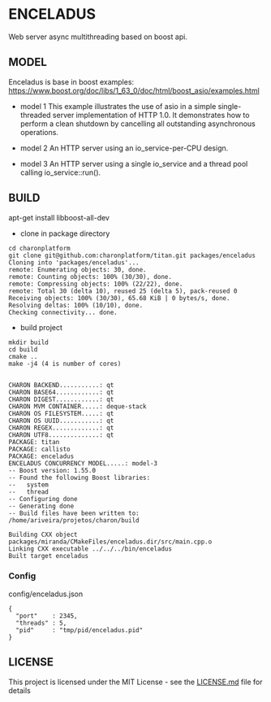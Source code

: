 # ENCELADUS

Web server async multithreading based on boost api.

## MODEL
Enceladus is base in boost examples: https://www.boost.org/doc/libs/1_63_0/doc/html/boost_asio/examples.html

- model 1 
This example illustrates the use of asio in a simple single-threaded server implementation of HTTP 1.0. It demonstrates how to perform a clean shutdown by cancelling all outstanding asynchronous operations.

- model 2
An HTTP server using an io_service-per-CPU design.

- model 3
An HTTP server using a single io_service and a thread pool calling io_service::run().

## BUILD

apt-get install libboost-all-dev

- clone in package directory
```
cd charonplatform
git clone git@github.com:charonplatform/titan.git packages/enceladus
Cloning into 'packages/enceladus'...
remote: Enumerating objects: 30, done.
remote: Counting objects: 100% (30/30), done.
remote: Compressing objects: 100% (22/22), done.
remote: Total 30 (delta 10), reused 25 (delta 5), pack-reused 0
Receiving objects: 100% (30/30), 65.68 KiB | 0 bytes/s, done.
Resolving deltas: 100% (10/10), done.
Checking connectivity... done.
```

- build  project

```
mkdir build
cd build
cmake ..
make -j4 (4 is number of cores)


CHARON BACKEND...........: qt
CHARON BASE64............: qt
CHARON DIGEST............: qt
CHARON MVM CONTAINER.....: deque-stack
CHARON OS FILESYSTEM.....: qt
CHARON OS UUID...........: qt
CHARON REGEX.............: qt
CHARON UTF8..............: qt
PACKAGE: titan
PACKAGE: callisto
PACKAGE: enceladus
ENCELADUS CONCURRENCY MODEL.....: model-3
-- Boost version: 1.55.0
-- Found the following Boost libraries:
--   system
--   thread
-- Configuring done
-- Generating done
-- Build files have been written to: /home/ariveira/projetos/charon/build

Building CXX object packages/miranda/CMakeFiles/enceladus.dir/src/main.cpp.o
Linking CXX executable ../../../bin/enceladus
Built target enceladus

```

### Config
config/enceladus.json

```
{
  "port"    : 2345,
  "threads" : 5,
  "pid"     : "tmp/pid/enceladus.pid"
}

```

## LICENSE
This project is licensed under the MIT License - see the [LICENSE.md](LICENSE.md) file for details
